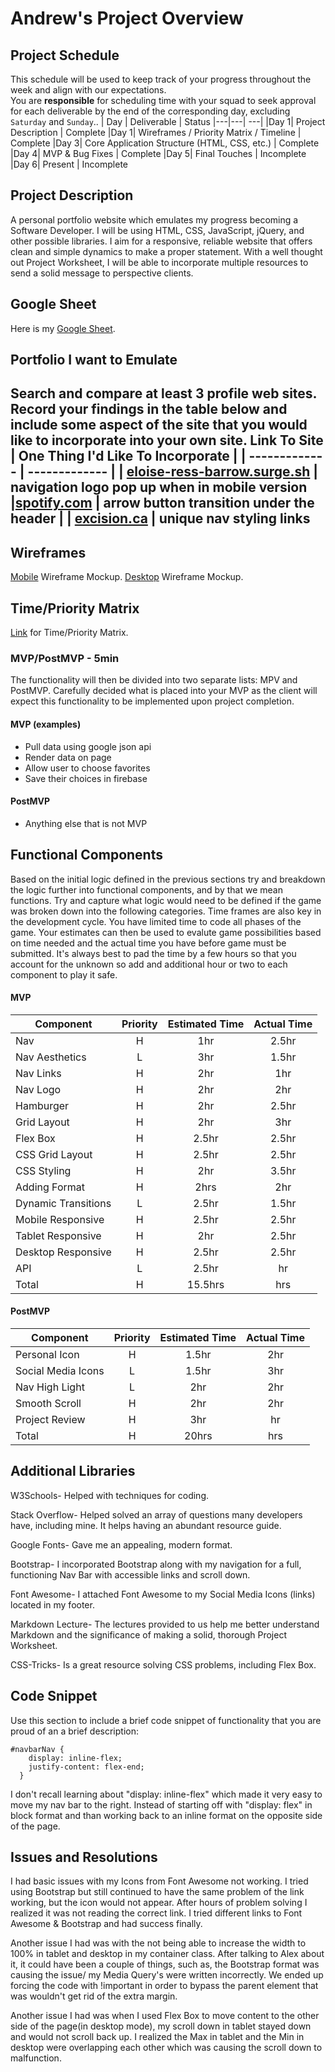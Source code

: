 # Andrew's Project Overview

## Project Schedule
This schedule will be used to keep track of your progress throughout the week and align with our expectations.  
You are **responsible** for scheduling time with your squad to seek approval for each deliverable by the end of the corresponding day, excluding `Saturday` and `Sunday`..
|  Day | Deliverable | Status
|---|---| ---|
|Day 1| Project Description | Complete
|Day 1| Wireframes / Priority Matrix / Timeline | Complete
|Day 3| Core Application Structure (HTML, CSS, etc.) | Complete
|Day 4| MVP & Bug Fixes | Complete
|Day 5| Final Touches | Incomplete
|Day 6| Present | Incomplete

## Project Description
A personal portfolio website which emulates my progress becoming a Software Developer. I will be using HTML, CSS, JavaScript, jQuery, and other possible libraries. I aim for a responsive, reliable website that offers clean and simple dynamics to make a proper statement. With a well thought out Project Worksheet, I will be able to incorporate multiple resources to send a solid message to perspective clients.
## Google Sheet
Here is my [Google Sheet](https://docs.google.com/spreadsheets/d/1nkqxGiQQqLYrhYJf3PPX4E41jCEUxImH-Yxgf1fbWGA/edit?usp=sharing).

## Portfolio I want to Emulate
Search and compare at least 3 profile web sites.  Record your findings in the table below and include some aspect of the site that you would like to incorporate into your own site.
Link To Site  | One Thing I'd Like To Incorporate | 
| ------------- | ------------- |
| [eloise-ress-barrow.surge.sh](http://eloise-ress-barrow.surge.sh/#writing) | navigation logo pop up when in mobile version
|[spotify.com](https://www.spotify.com/us/) | arrow button transition under the header |
| [excision.ca](https://excision.ca/) |  unique nav styling links
---

## Wireframes

[Mobile](https://res.cloudinary.com/dfltkqotn/image/upload/v1608520070/IMG_4685_dihc9a.heic) Wireframe Mockup.
[Desktop](https://res.cloudinary.com/dfltkqotn/image/upload/v1608520191/370CA2B7-6926-47B1-B822-19A10BFA9769_ezzkh7.heic) Wireframe Mockup.
## Time/Priority Matrix 
[Link](https://res.cloudinary.com/dfltkqotn/image/upload/v1608520236/6BC8B792-765B-47E6-BD08-89A132761F2E_lt4dfk.heic) for Time/Priority Matrix.

 
### MVP/PostMVP - 5min
The functionality will then be divided into two separate lists: MPV and PostMVP.  Carefully decided what is placed into your MVP as the client will expect this functionality to be implemented upon project completion.  
#### MVP (examples)
- Pull data using google json api
- Render data on page 
- Allow user to choose favorites 
- Save their choices in firebase
#### PostMVP 
- Anything else that is not MVP
## Functional Components
Based on the initial logic defined in the previous sections try and breakdown the logic further into functional components, and by that we mean functions.  Try and capture what logic would need to be defined if the game was broken down into the following categories.
Time frames are also key in the development cycle.  You have limited time to code all phases of the game.  Your estimates can then be used to evalute game possibilities based on time needed and the actual time you have before game must be submitted. It's always best to pad the time by a few hours so that you account for the unknown so add and additional hour or two to each component to play it safe.
#### MVP
| Component | Priority | Estimated Time | Actual Time |
| --- | :---: |  :---: | :---: | 
| Nav | H | 1hr | 2.5hr |
| Nav Aesthetics | L | 3hr | 1.5hr |
| Nav Links | H | 2hr | 1hr |
| Nav Logo | H | 2hr | 2hr |
| Hamburger | H | 2hr | 2.5hr |
| Grid Layout | H | 2hr | 3hr |  
| Flex Box | H | 2.5hr|  2.5hr | 
| CSS Grid Layout| H | 2.5hr | 2.5hr |
| CSS Styling | H | 2hr | 3.5hr |
| Adding Format | H | 2hrs|  2hr | 
| Dynamic Transitions | L | 2.5hr | 1.5hr |
| Mobile Responsive | H | 2.5hr | 2.5hr |
| Tablet Responsive | H | 2hr | 2.5hr |
| Desktop Responsive | H | 2.5hr | 2.5hr |
| API | L | 2.5hr | hr |
| Total | H | 15.5hrs| hrs |
#### PostMVP
| Component | Priority | Estimated Time | Actual Time |
| --- | :---: |  :---: | :---: | 
| Personal Icon | H | 1.5hr | 2hr |
| Social Media Icons | L | 1.5hr | 3hr |
| Nav High Light | L | 2hr | 2hr |
| Smooth Scroll | H | 2hr | 2hr |
| Project Review | H | 3hr | hr |
| Total | H | 20hrs| hrs |
## Additional Libraries
 W3Schools- Helped with techniques for coding.
 
 Stack Overflow- Helped solved an array of questions many developers have, including mine. It helps having an abundant resource guide.

 Google Fonts- Gave me an appealing, modern format.
 
 Bootstrap- I incorporated Bootstrap along with my navigation for a full, functioning Nav Bar with accessible links and scroll down.
 
 Font Awesome- I attached Font Awesome to my Social Media Icons (links) located in my footer.
 
 Markdown Lecture- The lectures provided to us help me better understand Markdown and the significance of making a solid, thorough Project Worksheet.

 CSS-Tricks- Is a great resource solving CSS problems, including Flex Box.

## Code Snippet
Use this section to include a brief code snippet of functionality that you are proud of an a brief description:  
```
#navbarNav {
    display: inline-flex;
    justify-content: flex-end;
  }
```
I don't recall learning about "display: inline-flex" which made it very easy to move my nav bar to the right. Instead of starting off with "display: flex" in block format and than working back to an inline format on the opposite side of the page.
## Issues and Resolutions
I had basic issues with my Icons from Font Awesome not working. I tried using Bootstrap but still continued to have the same problem of the link working, but the icon would not appear. After hours of problem solving I realized it was not reading the correct link. I tried different links to Font Awesome & Bootstrap and had success finally.

Another issue I had was with the not being able to increase the width to 100% in tablet and desktop in my container class. After talking to Alex about it, it could have been a couple of things, such as, the Bootstrap format was causing the issue/ my Media Query's were written incorrectly. We ended up forcing the code with !important in order to bypass the parent element that was wouldn't get rid of the extra margin.

Another issue I had was when I used Flex Box to move content to the other side of the page(in desktop mode), my scroll down in tablet stayed down and would not scroll back up. I realized the Max in tablet and the Min in desktop were overlapping each other which was causing the scroll down to malfunction.